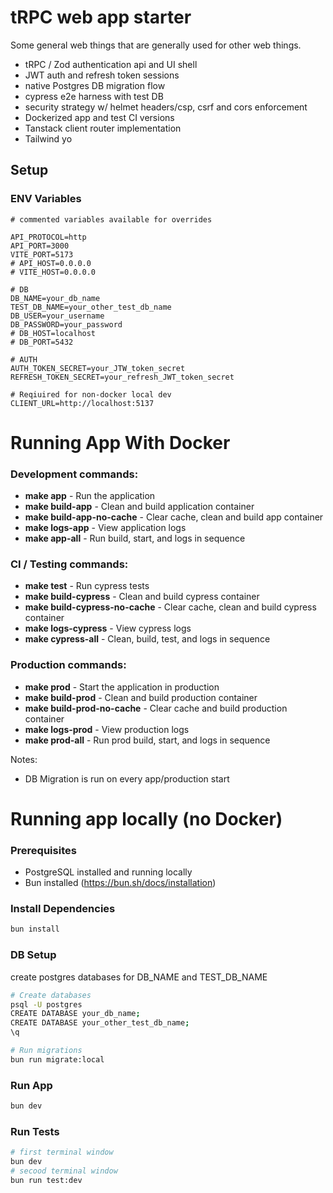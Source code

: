 # tRPC web app starter
Some general web things that are generally used for other web things.

- tRPC / Zod authentication api and UI shell
- JWT auth and refresh token sessions
- native Postgres DB migration flow
- cypress e2e harness with test DB
- security strategy w/ helmet headers/csp, csrf and cors enforcement     
- Dockerized app and test CI versions
- Tanstack client router implementation
- Tailwind yo 

## Setup
### ENV Variables
```env 
# commented variables available for overrides

API_PROTOCOL=http
API_PORT=3000
VITE_PORT=5173
# API_HOST=0.0.0.0
# VITE_HOST=0.0.0.0

# DB
DB_NAME=your_db_name
TEST_DB_NAME=your_other_test_db_name
DB_USER=your_username
DB_PASSWORD=your_password
# DB_HOST=localhost 
# DB_PORT=5432

# AUTH
AUTH_TOKEN_SECRET=your_JTW_token_secret
REFRESH_TOKEN_SECRET=your_refresh_JWT_token_secret

# Reqiuired for non-docker local dev
CLIENT_URL=http://localhost:5137 
``` 


# Running App With Docker

### Development commands:
- **make app**                    - Run the application
- **make build-app**              - Clean and build application container
- **make build-app-no-cache**     - Clear cache, clean and build app container
- **make logs-app**               - View application logs
- **make app-all**                - Run build, start, and logs in sequence

### CI / Testing commands:
- **make test**                   - Run cypress tests
- **make build-cypress**          - Clean and build cypress container
- **make build-cypress-no-cache** - Clear cache, clean and build cypress container
- **make logs-cypress**           - View cypress logs
- **make cypress-all**            - Clean, build, test, and logs in sequence

### Production commands:
- **make prod**                   - Start the application in production
- **make build-prod**             - Clean and build production container
- **make build-prod-no-cache**    - Clear cache and build production container
- **make logs-prod**              - View production logs
- **make prod-all**               - Run prod build, start, and logs in sequence

Notes: 
- DB Migration is run on every app/production  start

# Running app locally (no Docker)
### Prerequisites
- PostgreSQL installed and running locally
- Bun installed (https://bun.sh/docs/installation)

### Install Dependencies
```bash 
bun install
```

### DB Setup 
create postgres databases for DB_NAME and TEST_DB_NAME

```bash
# Create databases
psql -U postgres
CREATE DATABASE your_db_name;
CREATE DATABASE your_other_test_db_name;
\q

# Run migrations
bun run migrate:local
```

### Run App
```bash
bun dev
``` 

### Run Tests
```bash
# first terminal window
bun dev
# secood terminal window
bun run test:dev
``` 
